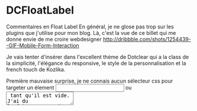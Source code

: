 DCFloatLabel
============

Commentaires en Float Label
En général, je ne glose pas trop sur les plugins que j'utilise pour mon blog. Là, c'est la vue de ce billet qui me donne envie de me croire webdesigner
http://dribbble.com/shots/1254439--GIF-Mobile-Form-Interaction

Je vais tenter d'insérer dans l'excellent thème de Dotclear qui a la class de la simplicité, l'élégance du responsive, le style de la personnalisation et la french touch de Kozlika.

Première mauvaise surprise, je ne connais aucun sélecteur css pour targeter un élement <input> ou <textarea> tant qu'il est vide. J'ai du le faire en JS. Bien évidemment, c'est juste une modification de class, l'effet est en transitions css

En soit, le système fonctionne.

Sauf que j'ai un autre souci :  :invalid s'applique au chargement de page, pas uniquement si le champ a été changé
https://developer.mozilla.org/fr/docs/CSS/:invalid
Les pseudo-propriétés proriétaires :-moz-ui-invalid  et :-moz-submit-invalid  seraient parfaites, mais je veux que ça marche sur tous les navigateurs modernes d'un coup sans me prendre la tête.

Donc, il me faut un autre polyfill javascript qui mettra au formulaire la class modified

Aujourd'hui, un excellent article à lire
http://bradfrostweb.com/blog/post/float-label-pattern/
Tellement bien raisonné et empli de bon sens que je vais le lire de très très près avant de continuer
